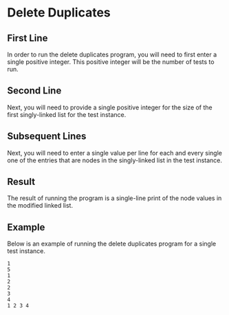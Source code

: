 # Delete Duplicates

## First Line
In order to run the delete duplicates program, you will need
to first enter a single positive integer. This positive integer
will be the number of tests to run.

## Second Line
Next, you will need to provide a single positive integer
for the size of the first singly-linked list for the test instance.

## Subsequent Lines
Next, you will need to enter a single value per line for each and
every single one of the entries that are nodes in the singly-linked
list in the test instance.

## Result
The result of running the program is a single-line 
print of the node values in the modified linked list.

## Example
Below is an example of running the delete
duplicates program for a single test instance.

```
1
5
1
2
2
3
4
1 2 3 4
```
